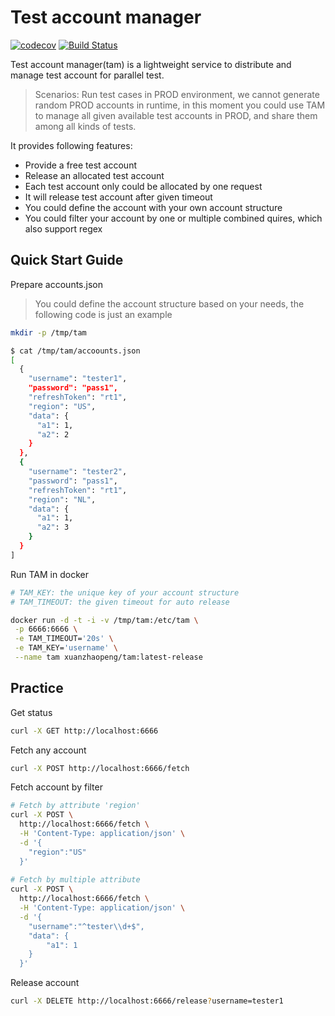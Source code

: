 # Test account manager

[![codecov](https://codecov.io/gh/xuanzhaopeng/tam/branch/master/graph/badge.svg)](https://codecov.io/gh/xuanzhaopeng/tam)
[![Build Status](https://travis-ci.org/xuanzhaopeng/tam.svg?branch=master)](https://travis-ci.org/xuanzhaopeng/tam)

Test account manager(tam) is a lightweight service to distribute and manage test account for parallel test.

> Scenarios: Run test cases in PROD environment, we cannot generate random PROD accounts in runtime, in this moment you could use TAM to manage all given available test accounts in PROD, and share them among all kinds of tests. 

It provides following features:
* Provide a free test account
* Release an allocated test account
* Each test account only could be allocated by one request
* It will release test account after given timeout
* You could define the account with your own account structure
* You could filter your account by one or multiple combined quires, which also support regex

## Quick Start Guide

Prepare accounts.json

> You could define the account structure based on your needs, the following code is just an example

```bash
mkdir -p /tmp/tam

$ cat /tmp/tam/accoounts.json
[
  {
    "username": "tester1",
    "password": "pass1",
    "refreshToken": "rt1",
    "region": "US",
    "data": {
      "a1": 1,
      "a2": 2
    }
  },
  {
    "username": "tester2",
    "password": "pass1",
    "refreshToken": "rt1",
    "region": "NL",
    "data": {
      "a1": 1,
      "a2": 3
    }
  }
]
```

Run TAM in docker

```bash
# TAM_KEY: the unique key of your account structure
# TAM_TIMEOUT: the given timeout for auto release

docker run -d -t -i -v /tmp/tam:/etc/tam \
 -p 6666:6666 \
 -e TAM_TIMEOUT='20s' \
 -e TAM_KEY='username' \
 --name tam xuanzhaopeng/tam:latest-release
```

## Practice
Get status

```bash
curl -X GET http://localhost:6666 
```

Fetch any account

```bash
curl -X POST http://localhost:6666/fetch
```

Fetch account by filter
```bash
# Fetch by attribute 'region'
curl -X POST \
  http://localhost:6666/fetch \
  -H 'Content-Type: application/json' \
  -d '{
	"region":"US"
  }'
  
# Fetch by multiple attribute
curl -X POST \
  http://localhost:6666/fetch \
  -H 'Content-Type: application/json' \
  -d '{
	"username":"^tester\\d+$",
	"data": {
	    "a1": 1
	}
  }'
```

Release account
```bash
curl -X DELETE http://localhost:6666/release?username=tester1 
```

